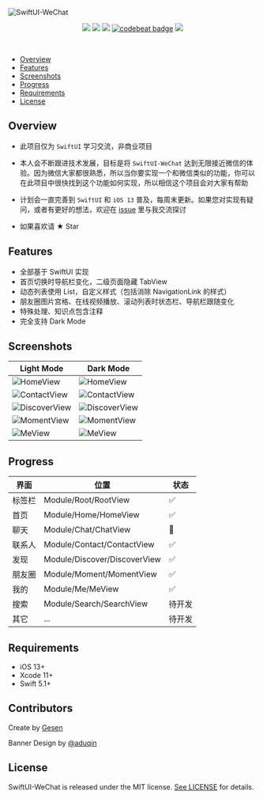 ![SwiftUI-WeChat](https://github.com/wxxsw/SwiftUI-WeChat/blob/master/Images/logo.png?1212)

<p align="center">
<a href="https://developer.apple.com/swift"><img src="https://img.shields.io/badge/language-Swift%205.1-f48041.svg?style=flat"></a>
<a href="https://developer.apple.com/swiftui"><img src="https://img.shields.io/badge/framework-SwiftUI-blue.svg?style=flat"></a>
<a href="https://developer.apple.com/ios"><img src="https://img.shields.io/badge/platform-iOS%2013%2b-blue.svg?style=flat"></a>
<a href="https://codebeat.co/projects/github-com-wxxsw-swiftui-wechat-master"><img alt="codebeat badge" src="https://codebeat.co/badges/5b74e3e1-8235-4730-b3e9-82373c921301" /></a>
<a href="https://github.com/wxxsw/SwiftUI-WeChat/blob/master/LICENSE"><img src="http://img.shields.io/badge/license-MIT-lightgrey.svg?style=flat"></a>
</p>
<br/>

- [Overview](#overview)
- [Features](#features)
- [Screenshots](#screenshots)
- [Progress](#progress)
- [Requirements](#requirements)
- [License](#license)

## Overview

- 此项目仅为 `SwiftUI` 学习交流，非商业项目

- 本人会不断跟进技术发展，目标是将 `SwiftUI-WeChat` 达到无限接近微信的体验。因为微信大家都很熟悉，所以当你要实现一个和微信类似的功能，你可以在此项目中很快找到这个功能如何实现，所以相信这个项目会对大家有帮助

- 计划会一直完善到 `SwiftUI` 和 `iOS 13` 普及，每周末更新。如果您对实现有疑问，或者有更好的想法，欢迎在 [issue](https://github.com/wxxsw/SwiftUI-WeChat/issues) 里与我交流探讨

- 如果喜欢请 ★ Star

## Features

- 全部基于 SwiftUI 实现
- 首页切换时导航栏变化，二级页面隐藏 TabView
- 动态列表使用 List，自定义样式（包括消除 NavigationLink 的样式）
- 朋友圈图片宫格、在线视频播放、滚动列表时状态栏、导航栏跟随变化
- 特殊处理、知识点包含注释
- 完全支持 Dark Mode

## Screenshots

Light Mode|Dark Mode
---|---
![HomeView](https://github.com/wxxsw/SwiftUI-WeChat/blob/master/Images/screenshot_home_light.png?0301)|![HomeView](https://github.com/wxxsw/SwiftUI-WeChat/blob/master/Images/screenshot_home_dark.png?0301)
![ContactView](https://github.com/wxxsw/SwiftUI-WeChat/blob/master/Images/screenshot_contact_light.png?0301)|![ContactView](https://github.com/wxxsw/SwiftUI-WeChat/blob/master/Images/screenshot_contact_dark.png?0301)
![DiscoverView](https://github.com/wxxsw/SwiftUI-WeChat/blob/master/Images/screenshot_discover_light.png?0301)|![DiscoverView](https://github.com/wxxsw/SwiftUI-WeChat/blob/master/Images/screenshot_discover_dark.png?0301)
![MomentView](https://github.com/wxxsw/SwiftUI-WeChat/blob/master/Images/screenshot_moment_light.png?0204)|![MomentView](https://github.com/wxxsw/SwiftUI-WeChat/blob/master/Images/screenshot_moment_dark.png?0204)
![MeView](https://github.com/wxxsw/SwiftUI-WeChat/blob/master/Images/screenshot_me_light.png?0301)|![MeView](https://github.com/wxxsw/SwiftUI-WeChat/blob/master/Images/screenshot_me_dark.png?0301)

## Progress

界面|位置|状态
---|---|---
标签栏|Module/Root/RootView|✅
首页|Module/Home/HomeView|✅
聊天|Module/Chat/ChatView|🔨
联系人|Module/Contact/ContactView|✅
发现|Module/Discover/DiscoverView|✅
朋友圈|Module/Moment/MomentView|✅
我的|Module/Me/MeView|✅
搜索|Module/Search/SearchView|待开发
其它|...|待开发

## Requirements

- iOS 13+
- Xcode 11+
- Swift 5.1+

## Contributors

Create by [Gesen](https://github.com/wxxsw)

Banner Design by [@aduqin](https://dribbble.com/aduqin)

## License

SwiftUI-WeChat is released under the MIT license. [See LICENSE](https://github.com/wxxsw/SwiftUI-WeChat/blob/master/LICENSE) for details.
